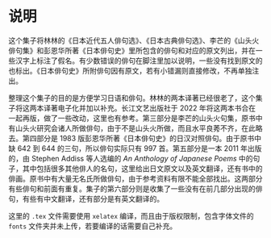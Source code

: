 # 说明

这个集子将林林的《日本近代五人俳句选》、《日本古典俳句选》、李芒的《山头火俳句集》和彭恩华所著《日本俳句史》里所包含的俳句和对应的原文列出，并在一些汉字上标注了假名。有少数错误的俳句在脚注里加以说明，一些没有找到原文的也标出。《日本俳句史》所附俳句因有原文，若有小错漏则直接修改，不再单独注出。

整理这个集子的目的是方便学习日语和俳句。林林的两本译著已经很老了，这个集子将这两本译著电子化并加以补充。长江文艺出版社于 2022 年将这两本书合在一起再版，做了一些改动，这里也有参考。第三部分是李芒的山头火句集，原书中有山头火研究会诸人所做俳句，由于不是山头火所做，而且水平良莠不齐，在此略去。第四部分是 1983 版彭恩华所著《日本俳句史》的日汉对照俳句。由于原书中缺 642 到 644 的三句，所以俳句实际只有 997 首。第五部分是一本 2011 年出版的，由 Stephen Addiss 等人选编的 *An Anthology of Japanese Poems* 中的句子，其中包括很多其他俳人的名句，这里给出日文原文以及英文翻译，还有书中的俳画。原书中有大量无名氏所做俳句，由于参考资料有限不能全部找出。这两部分有些俳句和前面有重复。集子的第六部分则是收集了一些没有在前几部分出现的俳句，有些有中文翻译，还有部分是有英文翻译的。

这里的 `.tex` 文件需要使用 `xelatex` 编译，而且由于版权限制，包含字体文件的 `fonts` 文件夹并未上传，若要编译的话需要自己补充。
